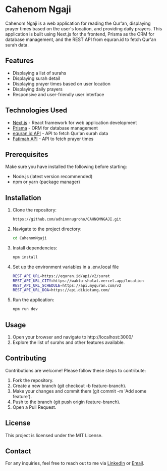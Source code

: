 # Cahenom Ngaji

Cahenom Ngaji is a web application for reading the Qur'an, displaying prayer times based on the user's location, and providing daily prayers. This application is built using Next.js for the frontend, Prisma as the ORM for database management, and the REST API from equran.id to fetch Qur'an surah data.

## Features

- Displaying a list of surahs
- Displaying surah detail
- Displaying prayer times based on user location
- Displaying daily prayers
- Responsive and user-friendly user interface

## Technologies Used

- [Next.js](https://nextjs.org/) - React framework for web application development
- [Prisma](https://www.prisma.io/) - ORM for database management
- [equran.id API](https://equran.id/api/v2/surat) - API to fetch Qur'an surah data
- [Fatimah API](https://api.myquran.com/v2) - API to fetch prayer times

## Prerequisites

Make sure you have installed the following before starting:

- Node.js (latest version recommended)
- npm or yarn (package manager)

## Installation

1. Clone the repository:
   ```bash
   https://github.com/adhinnnugroho/CAHNOMNGAJI.git

   ```
2. Navigate to the project directory:

   ```bash
   cd CahenomNgaji

   ```

3. Install dependencies:

   ```bash
   npm install

   ```

4. Set up the environment variables in a .env.local file

   ```bash
   REST_API_URL=https://equran.id/api/v2/surat
   REST_API_URL_CITY=https://waktu-sholat.vercel.app/location
   REST_API_URL_SCHEDULE=https://api.myquran.com/v2
   REST_API_URL_DOA=https://api.dikiotang.com/

   ```

5. Run the application:
   ```bash
   npm run dev
   ```

## Usage

1. Open your browser and navigate to http://localhost:3000/
2. Explore the list of surahs and other features available.

## Contributing

Contributions are welcome! Please follow these steps to contribute:

1. Fork the repository.
2. Create a new branch (git checkout -b feature-branch).
3. Make your changes and commit them (git commit -m 'Add some feature').
4. Push to the branch (git push origin feature-branch).
5. Open a Pull Request.

## License

This project is licensed under the MIT License.

## Contact

For any inquiries, feel free to reach out to me via <a href="https://www.linkedin.com/in/adhinnnugroho/">LinkedIn</a> or <a href="mailto:adhinnnugroho@gmail.com">Email</a>.
